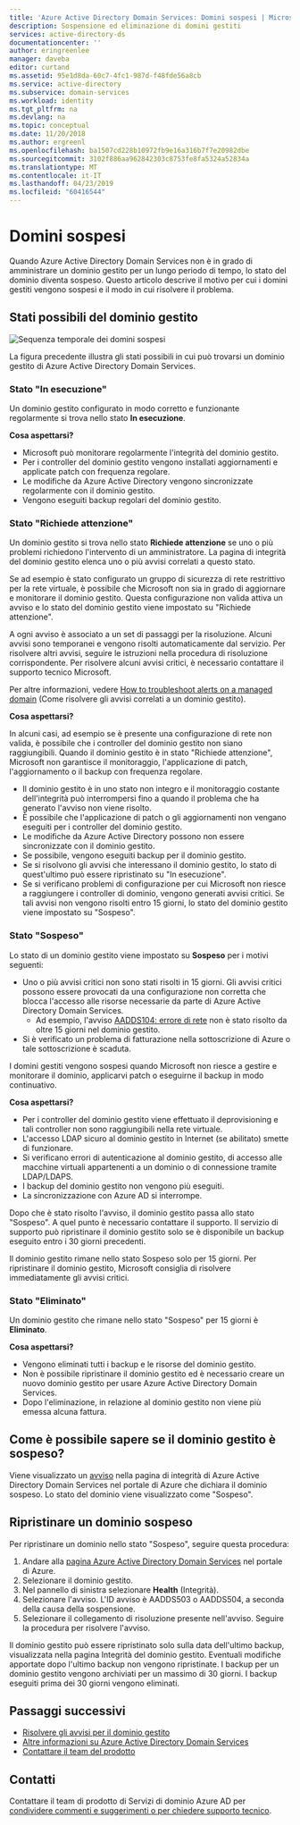 ```yaml
---
title: 'Azure Active Directory Domain Services: Domini sospesi | Microsoft Docs'
description: Sospensione ed eliminazione di domini gestiti
services: active-directory-ds
documentationcenter: ''
author: eringreenlee
manager: daveba
editor: curtand
ms.assetid: 95e1d8da-60c7-4fc1-987d-f48fde56a8cb
ms.service: active-directory
ms.subservice: domain-services
ms.workload: identity
ms.tgt_pltfrm: na
ms.devlang: na
ms.topic: conceptual
ms.date: 11/20/2018
ms.author: ergreenl
ms.openlocfilehash: ba1507cd228b10972fb9e16a316b7f7e20982dbe
ms.sourcegitcommit: 3102f886aa962842303c8753fe8fa5324a52834a
ms.translationtype: MT
ms.contentlocale: it-IT
ms.lasthandoff: 04/23/2019
ms.locfileid: "60416544"
---
```

# <a name="suspended-domains"></a>Domini sospesi
Quando Azure Active Directory Domain Services non è in grado di amministrare un dominio gestito per un lungo periodo di tempo, lo stato del dominio diventa sospeso. Questo articolo descrive il motivo per cui i domini gestiti vengono sospesi e il modo in cui risolvere il problema.


## <a name="states-your-managed-domain-can-be-in"></a>Stati possibili del dominio gestito

![Sequenza temporale dei domini sospesi](media/active-directory-domain-services-suspension/suspension-timeline.PNG)

La figura precedente illustra gli stati possibili in cui può trovarsi un dominio gestito di Azure Active Directory Domain Services.

### <a name="running-state"></a>Stato "In esecuzione"
Un dominio gestito configurato in modo corretto e funzionante regolarmente si trova nello stato **In esecuzione**.

**Cosa aspettarsi?**
* Microsoft può monitorare regolarmente l'integrità del dominio gestito.
* Per i controller del dominio gestito vengono installati aggiornamenti e applicate patch con frequenza regolare.
* Le modifiche da Azure Active Directory vengono sincronizzate regolarmente con il dominio gestito.
* Vengono eseguiti backup regolari del dominio gestito.


### <a name="needs-attention-state"></a>Stato "Richiede attenzione"
Un dominio gestito si trova nello stato **Richiede attenzione** se uno o più problemi richiedono l'intervento di un amministratore. La pagina di integrità del dominio gestito elenca uno o più avvisi correlati a questo stato.

Se ad esempio è stato configurato un gruppo di sicurezza di rete restrittivo per la rete virtuale, è possibile che Microsoft non sia in grado di aggiornare e monitorare il dominio gestito. Questa configurazione non valida attiva un avviso e lo stato del dominio gestito viene impostato su "Richiede attenzione".

A ogni avviso è associato a un set di passaggi per la risoluzione. Alcuni avvisi sono temporanei e vengono risolti automaticamente dal servizio. Per risolvere altri avvisi, seguire le istruzioni nella procedura di risoluzione corrispondente. Per risolvere alcuni avvisi critici, è necessario contattare il supporto tecnico Microsoft.

Per altre informazioni, vedere [How to troubleshoot alerts on a managed domain](active-directory-ds-troubleshoot-alerts.md) (Come risolvere gli avvisi correlati a un dominio gestito).

**Cosa aspettarsi?**

In alcuni casi, ad esempio se è presente una configurazione di rete non valida, è possibile che i controller del dominio gestito non siano raggiungibili. Quando il dominio gestito è in stato "Richiede attenzione", Microsoft non garantisce il monitoraggio, l'applicazione di patch, l'aggiornamento o il backup con frequenza regolare.

* Il dominio gestito è in uno stato non integro e il monitoraggio costante dell'integrità può interrompersi fino a quando il problema che ha generato l'avviso non viene risolto.
* È possibile che l'applicazione di patch o gli aggiornamenti non vengano eseguiti per i controller del dominio gestito.
* Le modifiche da Azure Active Directory possono non essere sincronizzate con il dominio gestito.
* Se possibile, vengono eseguiti backup per il dominio gestito.
* Se si risolvono gli avvisi che interessano il dominio gestito, lo stato di quest'ultimo può essere ripristinato su "In esecuzione".
* Se si verificano problemi di configurazione per cui Microsoft non riesce a raggiungere i controller di dominio, vengono generati avvisi critici. Se tali avvisi non vengono risolti entro 15 giorni, lo stato del dominio gestito viene impostato su "Sospeso".


### <a name="the-suspended-state"></a>Stato "Sospeso"
Lo stato di un dominio gestito viene impostato su **Sospeso** per i motivi seguenti:

* Uno o più avvisi critici non sono stati risolti in 15 giorni. Gli avvisi critici possono essere provocati da una configurazione non corretta che blocca l'accesso alle risorse necessarie da parte di Azure Active Directory Domain Services.
    * Ad esempio, l'avviso [AADDS104: errore di rete](active-directory-ds-troubleshoot-nsg.md) non è stato risolto da oltre 15 giorni nel dominio gestito.
* Si è verificato un problema di fatturazione nella sottoscrizione di Azure o tale sottoscrizione è scaduta.

I domini gestiti vengono sospesi quando Microsoft non riesce a gestire e monitorare il dominio, applicarvi patch o eseguirne il backup in modo continuativo.

**Cosa aspettarsi?**
* Per i controller del dominio gestito viene effettuato il deprovisioning e tali controller non sono raggiungibili nella rete virtuale.
* L'accesso LDAP sicuro al dominio gestito in Internet (se abilitato) smette di funzionare.
* Si verificano errori di autenticazione al dominio gestito, di accesso alle macchine virtuali appartenenti a un dominio o di connessione tramite LDAP/LDAPS.
* I backup del dominio gestito non vengono più eseguiti.
* La sincronizzazione con Azure AD si interrompe.

Dopo che è stato risolto l'avviso, il dominio gestito passa allo stato "Sospeso". A quel punto è necessario contattare il supporto.
Il servizio di supporto può ripristinare il dominio gestito solo se è disponibile un backup eseguito entro i 30 giorni precedenti.

Il dominio gestito rimane nello stato Sospeso solo per 15 giorni. Per ripristinare il dominio gestito, Microsoft consiglia di risolvere immediatamente gli avvisi critici.


### <a name="deleted-state"></a>Stato "Eliminato"
Un dominio gestito che rimane nello stato "Sospeso" per 15 giorni è **Eliminato**.

**Cosa aspettarsi?**
* Vengono eliminati tutti i backup e le risorse del dominio gestito.
* Non è possibile ripristinare il dominio gestito ed è necessario creare un nuovo dominio gestito per usare Azure Active Directory Domain Services.
* Dopo l'eliminazione, in relazione al dominio gestito non viene più emessa alcuna fattura.


## <a name="how-do-you-know-if-your-managed-domain-is-suspended"></a>Come è possibile sapere se il dominio gestito è sospeso?
Viene visualizzato un [avviso](active-directory-ds-troubleshoot-alerts.md) nella pagina di integrità di Azure Active Directory Domain Services nel portale di Azure che dichiara il dominio sospeso. Lo stato del dominio viene visualizzato come "Sospeso".


## <a name="restore-a-suspended-domain"></a>Ripristinare un dominio sospeso
Per ripristinare un dominio nello stato "Sospeso", seguire questa procedura:

1. Andare alla [pagina Azure Active Directory Domain Services](https://portal.azure.com/#blade/HubsExtension/Resources/resourceType/Microsoft.AAD%2FdomainServices) nel portale di Azure.
2. Selezionare il dominio gestito.
3. Nel pannello di sinistra selezionare **Health** (Integrità).
4. Selezionare l'avviso. L'ID avviso è AADDS503 o AADDS504, a seconda della causa della sospensione.
5. Selezionare il collegamento di risoluzione presente nell'avviso. Seguire la procedura per risolvere l'avviso.

Il dominio gestito può essere ripristinato solo sulla data dell'ultimo backup, visualizzata nella pagina Integrità del dominio gestito. Eventuali modifiche apportate dopo l'ultimo backup non vengono ripristinate. I backup per un dominio gestito vengono archiviati per un massimo di 30 giorni. I backup eseguiti prima dei 30 giorni vengono eliminati.


## <a name="next-steps"></a>Passaggi successivi
- [Risolvere gli avvisi per il dominio gestito](active-directory-ds-troubleshoot-alerts.md)
- [Altre informazioni su Azure Active Directory Domain Services](active-directory-ds-overview.md)
- [Contattare il team del prodotto](active-directory-ds-contact-us.md)

## <a name="contact-us"></a>Contatti
Contattare il team di prodotto di Servizi di dominio Azure AD per [condividere commenti e suggerimenti o per chiedere supporto tecnico](active-directory-ds-contact-us.md).
